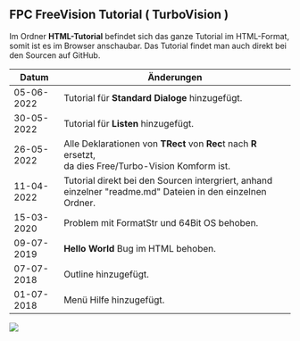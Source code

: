 ## FPC FreeVision Tutorial ( TurboVision )

Im Ordner <b>HTML-Tutorial</b> befindet sich das ganze Tutorial im HTML-Format, somit ist es im Browser anschaubar.
Das Tutorial findet man auch direkt bei den Sourcen auf GitHub.


Datum | Änderungen 
| --- | ---
| 05-06-2022 | Tutorial für <b>Standard Dialoge</b> hinzugefügt. |
| 30-05-2022 | Tutorial für <b>Listen</b> hinzugefügt. |
| 26-05-2022 | Alle Deklarationen von <b>TRect</b> von <b>Rec</b>t nach <b>R</b> ersetzt,<br> da dies Free/Turbo-Vision Komform ist. |
| 11-04-2022 | Tutorial direkt bei den Sourcen intergriert, anhand einzelner "readme.md" Dateien in den einzelnen Ordner. |
| 15-03-2020 | Problem mit FormatStr und 64Bit OS behoben. |
| 09-07-2019 | <b>Hello World</b> Bug im HTML behoben. |
| 07-07-2018 | Outline hinzugefügt. |
| 01-07-2018 | Menü Hilfe hinzugefügt. |

<img src="image.png">

